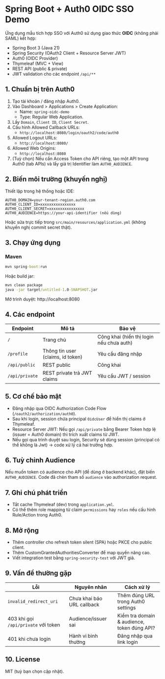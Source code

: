 # Spring Boot + Auth0 OIDC SSO Demo

Ứng dụng mẫu tích hợp SSO với Auth0 sử dụng giao thức **OIDC** (không phải SAML) kết hợp:

- Spring Boot 3 (Java 21)
- Spring Security (OAuth2 Client + Resource Server JWT)
- Auth0 (OIDC Provider)
- Thymeleaf (MVC + View)
- REST API (public & private)
- JWT validation cho các endpoint `/api/**`

## 1. Chuẩn bị trên Auth0
1. Tạo tài khoản / đăng nhập Auth0.
2. Vào Dashboard > Applications > Create Application:
   - Name: `spring-oidc-demo`
   - Type: Regular Web Application.
3. Lấy `Domain`, `Client ID`, `Client Secret`.
4. Cấu hình Allowed Callback URLs:
   - `http://localhost:8080/login/oauth2/code/auth0`
5. Allowed Logout URLs:
   - `http://localhost:8080/`
6. Allowed Web Origins:
   - `http://localhost:8080`
7. (Tuỳ chọn) Nếu cần Access Token cho API riêng, tạo một API trong Auth0 (tab APIs) và lấy giá trị Identifier làm `AUTH0_AUDIENCE`.

## 2. Biến môi trường (khuyến nghị)
Thiết lập trong hệ thống hoặc IDE:
```
AUTH0_DOMAIN=your-tenant-region.auth0.com
AUTH0_CLIENT_ID=xxxxxxxxxxxxxxxx
AUTH0_CLIENT_SECRET=xxxxxxxxxxxxxxxx
AUTH0_AUDIENCE=https://your-api-identifier (nếu dùng)
```

Hoặc sửa trực tiếp trong `src/main/resources/application.yml` (không khuyến nghị commit secret thật).

## 3. Chạy ứng dụng
### Maven
```cmd
mvn spring-boot:run
```
Hoặc build jar:
```cmd
mvn clean package
java -jar target/untitled-1.0-SNAPSHOT.jar
```

Mở trình duyệt: http://localhost:8080

## 4. Các endpoint
| Endpoint | Mô tả | Bảo vệ |
|----------|-------|--------|
| `/` | Trang chủ | Công khai (hiển thị login nếu chưa auth) |
| `/profile` | Thông tin user (claims, id token) | Yêu cầu đăng nhập |
| `/api/public` | REST public | Công khai |
| `/api/private` | REST private trả JWT claims | Yêu cầu JWT / session |

## 5. Cơ chế bảo mật
- Đăng nhập qua OIDC Authorization Code Flow (`/oauth2/authorization/auth0`).
- Sau khi login, session chứa principal `OidcUser` để hiển thị claims ở Thymeleaf.
- Resource Server JWT: Nếu gọi `/api/private` bằng Bearer Token hợp lệ (issuer = Auth0 domain) thì trích xuất claims từ JWT.
- Nếu gọi qua trình duyệt sau login, Security sẽ dùng session (principal có thể không là Jwt) -> code xử lý cả hai trường hợp.

## 6. Tuỳ chỉnh Audience
Nếu muốn token có audience cho API (để dùng ở backend khác), đặt biến `AUTH0_AUDIENCE`. Code đã chèn tham số `audience` vào authorization request.

## 7. Ghi chú phát triển
- Tắt cache Thymeleaf (dev) trong `application.yml`.
- Có thể thêm role mapping từ claim `permissions` hay `roles` nếu cấu hình Rule/Action trong Auth0.

## 8. Mở rộng
- Thêm controller cho refresh token silent (SPA) hoặc PKCE cho public client.
- Thêm CustomGrantedAuthoritiesConverter để map quyền nâng cao.
- Viết integration test bằng `spring-security-test` với JWT giả.

## 9. Vấn đề thường gặp
| Lỗi | Nguyên nhân | Cách xử lý |
|-----|-------------|-----------|
| `invalid_redirect_uri` | Chưa khai báo URL callback | Thêm đúng URL trong Auth0 settings |
| 403 khi gọi `/api/private` với token | Audience/issuer sai | Kiểm tra domain & audience, token đúng API? |
| 401 khi chưa login | Hành vi bình thường | Đăng nhập qua link login |

## 10. License
MIT (tuỳ bạn chọn cập nhật).


